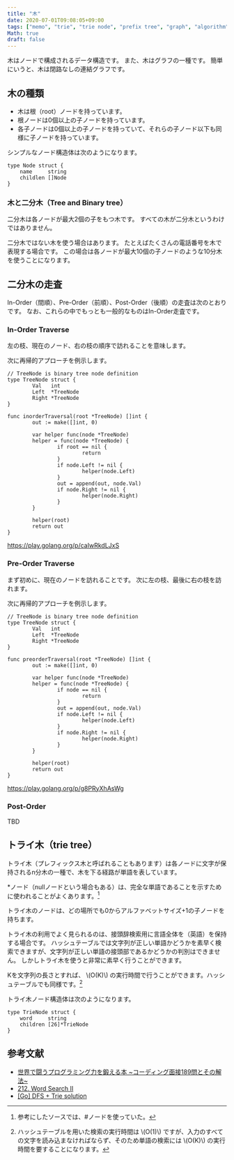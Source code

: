 ```yaml
---
title: "木"
date: 2020-07-01T09:08:05+09:00
tags: ["memo", "trie", "trie node", "prefix tree", "graph", "algorithm"]
Math: true
draft: false
---
```


木はノードで構成されるデータ構造です。
また、木はグラフの一種です。
簡単にいうと、木は閉路なしの連結グラフです。

## 木の種類

- 木は根（root）ノードを持っています。
- 根ノードは0個以上の子ノードを持っています。
- 各子ノードは0個以上の子ノードを持っていて、それらの子ノード以下も同様に子ノードを持っています。

シンプルなノード構造体は次のようになります。

```golang
type Node struct {
	name     string
	childlen []Node
}
```

### 木と二分木（Tree and Binary tree）

二分木は各ノードが最大2個の子をもつ木です。
すべての木が二分木というわけではありません。

二分木ではない木を使う場合はあります。
たとえばたくさんの電話番号を木で表現する場合です。
この場合は各ノードが最大10個の子ノードのような10分木を使うことになります。



## 二分木の走査

In-Order（間順）、Pre-Order（前順）、Post-Order（後順）の走査は次のとおりです。
なお、これらの中でもっとも一般的なものはIn-Order走査です。

### In-Order Traverse

左の枝、現在のノード、右の枝の順序で訪れることを意味します。

次に再帰的アプローチを例示します。

```golang
// TreeNode is binary tree node definition
type TreeNode struct {
        Val   int
        Left  *TreeNode
        Right *TreeNode
}

func inorderTraversal(root *TreeNode) []int {
        out := make([]int, 0)

        var helper func(node *TreeNode)
        helper = func(node *TreeNode) {
                if root == nil {
                        return
                }
                if node.Left != nil {
                        helper(node.Left)
                }
                out = append(out, node.Val)
                if node.Right != nil {
                        helper(node.Right)
                }
        }

        helper(root)
        return out
}
```

https://play.golang.org/p/caIwRkdLJxS

### Pre-Order Traverse

まず初めに、現在のノードを訪れることです。
次に左の枝、最後に右の枝を訪れます。

次に再帰的アプローチを例示します。

```golang
// TreeNode is binary tree node definition
type TreeNode struct {
        Val   int
        Left  *TreeNode
        Right *TreeNode
}

func preorderTraversal(root *TreeNode) []int {
        out := make([]int, 0)

        var helper func(node *TreeNode)
        helper = func(node *TreeNode) {
                if node == nil {
                        return
                }
                out = append(out, node.Val)
                if node.Left != nil {
                        helper(node.Left)
                }
                if node.Right != nil {
                        helper(node.Right)
                }
        }

        helper(root)
        return out
}
```

https://play.golang.org/p/g8PRyXhAsWg


### Post-Order

TBD

## トライ木（trie tree）

トライ木（プレフィックス木と呼ばれることもあります）は各ノードに文字が保持されるn分木の一種で、木を下る経路が単語を表しています。

*ノード（nullノードという場合もある）は、完全な単語であることを示すために使われることがよくあります。[^1]

トライ木のノードは、どの場所でも0からアルファベットサイズ+1の子ノードを持ちます。

トライ木の利用でよく見られるのは、接頭辞検索用に言語全体を（英語）を保持する場合です。
ハッシュテーブルでは文字列が正しい単語かどうかを素早く検索できますが、文字列が正しい単語の接頭部であるかどうかの判別はできません。
しかしトライ木を使うと非常に素早く行うことができます。

Kを文字列の長さとすれば、 \\(O(K)\\) の実行時間で行うことができます。ハッシュテーブルでも同様です。[^2]

[^1]: 参考にしたソースでは、#ノードを使っていた。
[^2]: ハッシュテーブルを用いた検索の実行時間は \\(O(1)\\) ですが、入力のすべての文字を読み込まなければならず、そのため単語の検索には \\(O(K)\\) の実行時間を要することになります。

トライ木ノード構造体は次のようになります。

```golang
type TrieNode struct {
	word     string
	children [26]*TrieNode
}
```

## 参考文献
- [世界で闘うプログラミング力を鍛える本 ~コーディング面接189問とその解法~](https://www.amazon.co.jp/dp/4839960100/ref=cm_sw_em_r_mt_dp_U_u83ZEbF120Y65)
- [212. Word Search II](https://leetcode.com/problems/word-search-ii/)
- [[Go] DFS + Trie solution](https://leetcode.com/problems/word-search-ii/discuss/542405/Go-DFS-+-Trie-solution)
